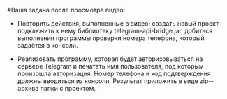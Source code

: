 #Ваша задача после просмотра видео:

- Повторить действия, выполненные в видео: создать новый проект, подключить к нему библиотеку telegram-­api-­bridge.jar, добиться выполнения программы проверки номера телефона, который задаётся в консоли.

- Реализовать программу, которая будет авторизовываться на сервере Telegram и печатать имя пользователя, под которым произошла авторизация. Номер телефона и код подтверждения должны вводиться из консоли. Результат приложить в виде zip-­архива папки с проектом.